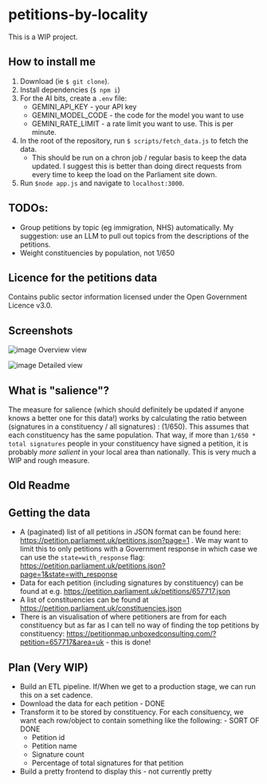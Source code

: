 # petitions-by-locality

This is a WIP project.

## How to install me

1. Download (ie `$ git clone`). 
2. Install dependencies (`$ npm i`)
3. For the AI bits, create a `.env` file: 
    - GEMINI_API_KEY - your API key 
    - GEMINI_MODEL_CODE - the code for the model you want to use 
    - GEMINI_RATE_LIMIT - a rate limit you want to use. This is per minute. 
4. In the root of the repository, run `$ scripts/fetch_data.js` to fetch the data.
    - This should be run on a chron job / regular basis to keep the data updated. I suggest this is better than doing direct requests from every time to keep the load on the Parliament site down. 
5.  Run `$node app.js` and navigate to `localhost:3000`. 

## TODOs:

- Group petitions by topic (eg immigration, NHS) automatically. My suggestion: use an LLM to pull out topics from the descriptions of the petitions. 
- Weight constituencies by population, not 1/650
## Licence for the petitions data 

Contains public sector information licensed under the Open Government Licence v3.0.

## Screenshots

![image](https://github.com/user-attachments/assets/a3a05bcc-ad04-4170-9b8c-1b933c560a9e)
Overview view 

![image](https://github.com/user-attachments/assets/0845ab4b-e8d8-4dc7-8ba6-103b344ee10b)
Detailed view 

## What is "salience"?

The measure for salience (which should definitely be updated if anyone knows a better one for this data!) works by calculating the ratio between (signatures in a constituency / all signatures) : (1/650). This assumes that each constituency has the same population. That way, if more than `1/650 * total signatures` people in your constituency have signed a petition, it is probably *more salient* in your local area than nationally. This is very much a WIP and rough measure.

## Old Readme 

## Getting the data
 - A (paginated) list of all petitions in JSON format can be found here: https://petition.parliament.uk/petitions.json?page=1 . We may want to limit this to only petitions with a Government response in which case we can use the `state=with_response` flag: https://petition.parliament.uk/petitions.json?page=1&state=with_response
 - Data for each petition (including signatures by constituency) can be found at e.g. https://petition.parliament.uk/petitions/657717.json
 - A list of constituencies can be found at https://petition.parliament.uk/constituencies.json
 - There is an visualisation of where petitioners are from for each constituency but as far as I can tell no way of finding the top petitions by constituency: https://petitionmap.unboxedconsulting.com/?petition=657717&area=uk - this is done! 


## Plan (Very WIP)
 - Build an ETL pipeline. If/When we get to a production stage, we can run this on a set cadence.
 - Download the data for each petition - DONE
 - Transform it to be stored by constituency. For each consituency, we want each row/object to contain something like the following: - SORT OF DONE
   - Petition id
   - Petition name
   - Signature count
   - Percentage of total signatures for that petition
 - Build a pretty frontend to display this - not currently pretty
